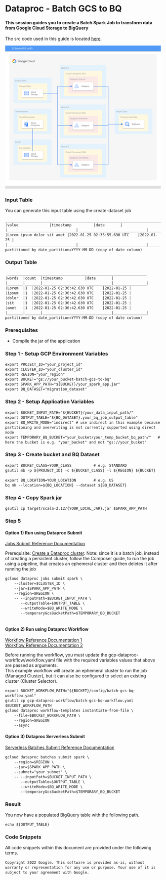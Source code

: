 # Dataproc - Batch GCS to BQ

#### This session guides you to create a Batch Spark Job to transform data from Google Cloud Storage to BigQuery
The src code used in this guide is located [here](../../dataproc/batch-gcs-bq/src/).

![Batch GCS to BQ](../images/3_batch-gcs-bq.png)

### Input Table
You can generate this input table using the create-dataset job
```console
________________________________________________________________________________
|value				|timestamp			|date		|
|_______________________________|_______________________________|_______________|	
|Lorem ipsum dolor sit amet	|2022-01-25 02:35:55.630 UTC	|2022-01-25	|
|_______________________________|_______________________________|_______________|
partitioned by date_partition=YYYY-MM-DD (copy of date column)
```

### Output Table
```console
 _______________________________________________________________
|words	|count	|timestamp			|date		|
|_______|_______|_______________________________|_______________|	
|Lorem	|1	|2022-01-25 02:36:42.630 UTC	|2022-01-25	|	
|ipsum	|1	|2022-01-25 02:36:42.630 UTC	|2022-01-25	|	
|dolor	|1	|2022-01-25 02:36:42.630 UTC	|2022-01-25	|	
|sit	|1	|2022-01-25 02:36:42.630 UTC	|2022-01-25	|	
|amet	|1	|2022-01-25 02:36:42.630 UTC	|2022-01-25	|
|_______|_______|_______________________________|_______________|
partitioned by date_partition=YYYY-MM-DD (copy of date column)
```

### Prerequisites

- Compile the jar of the application

### Step 1 - Setup GCP Environment Variables

```console
export PROJECT_ID="your_project_id"
export CLUSTER_ID="your_cluster_id"
export REGION="your_region"
export BUCKET="gs://your_bucket-batch-gcs-to-bq"
export SPARK_APP_PATH="${BUCKET}/your_spark_app.jar"
export BQ_DATASET="migration_dataset"
```

### Step 2 - Setup Application Variables

```console
export BUCKET_INPUT_PATH="${BUCKET}/your_data_input_path/"
export OUTPUT_TABLE="${BQ_DATASET}.your_bq_job_output_table"
export BQ_WRITE_MODE="indirect" # use indirect in this example because partitioning and overwriting is not currently supported using direct mode
export TEMPORARY_BQ_BUCKET="your_bucket/your_temp_bucket_bq_path/"   # here the bucket is e.g. "your_bucket" and not "gs://your_bucket"
```

### Step 3 - Create bucket and BQ Dataset

```console
export BUCKET_CLASS=YOUR_CLASS          # e.g. STANDARD
gsutil mb -p ${PROJECT_ID} -c ${BUCKET_CLASS} -l ${REGION} ${BUCKET}

export BQ_LOCATION=YOUR_LOCATION        # e.g. US
bq mk --location=${BQ_LOCATION} --dataset ${BQ_DATASET}
```

### Step 4 - Copy Spark jar

```console
gsutil cp target/scala-2.12/{YOUR_LOCAL_JAR}.jar $SPARK_APP_PATH
```

### Step 5

#### Option 1) Run using Dataproc Submit

[Jobs Submit Reference Documentation](https://cloud.google.com/sdk/gcloud/reference/dataproc/jobs/submit)

Prerequisite: [Create a Dataproc cluster](https://cloud.google.com/dataproc/docs/guides/create-cluster). Note: since it is a batch job, instead of creating a persistent cluster, follow the Composer guide, to run the job using a pipeline, that creates an ephemeral cluster and then deletes it after running the job

```console
gcloud dataproc jobs submit spark \
    --cluster=$CLUSTER_ID \
    --jar=$SPARK_APP_PATH \
    --region=$REGION \
    -- --inputPath=$BUCKET_INPUT_PATH \
       --outputTable=$OUTPUT_TABLE \
       --writeMode=$BQ_WRITE_MODE \
       --temporaryGcsBucketPath=$TEMPORARY_BQ_BUCKET
          
```

#### Option 2) Run using Dataproc Workflow

[Workflow Reference Documentation 1](https://cloud.google.com/dataproc/docs/concepts/workflows/overview)  
[Workflow Reference Documentation 2](https://cloud.google.com/sdk/gcloud/reference/dataproc/workflow-templates/instantiate-from-file)  

Before running the workflow, you must update the gcp-dataproc-workflow/workflow.yaml file with the required variables values that above are passed as arguments.  
This example workflow will create an ephemeral cluster to run the job (Managed Cluster), but it can also be configured to select an existing cluster (Cluster Selector).
```console
export BUCKET_WORKFLOW_PATH="${BUCKET}/config/batch-gcs-bq-workflow.yaml"
gsutil cp gcp-dataproc-workflow/batch-gcs-bq-workflow.yaml $BUCKET_WORKFLOW_PATH      
gcloud dataproc workflow-templates instantiate-from-file \
    --file=$BUCKET_WORKFLOW_PATH \
    --region=$REGION
    --async
```

#### Option 3) Dataproc Serverless Submit

[Serverless Batches Submit Reference Documentation](https://cloud.google.com/sdk/gcloud/reference/dataproc/batches/submit)

```console
gcloud dataproc batches submit spark \
    --region=$REGION \
    --jar=$SPARK_APP_PATH \
    --subnet="your_subnet" \
    -- --inputPath=$BUCKET_INPUT_PATH \
       --outputTable=$OUTPUT_TABLE \
       --writeMode=$BQ_WRITE_MODE \
       --temporaryGcsBucketPath=$TEMPORARY_BQ_BUCKET
```

### Result
You now have a populated BigQuery table with the following path.
```console
echo ${OUTPUT_TABLE}
```

### Code Snippets
All code snippets within this document are provided under the following terms.
```
Copyright 2022 Google. This software is provided as-is, without warranty or representation for any use or purpose. Your use of it is subject to your agreement with Google. 
```
